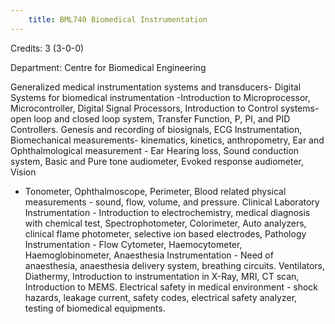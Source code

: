 ```yaml
---
    title: BML740 Biomedical Instrumentation
---
```

Credits: 3 (3-0-0)

Department: Centre for Biomedical Engineering

Generalized medical instrumentation systems and transducers- Digital Systems for biomedical instrumentation -Introduction to Microprocessor, Microcontroller, Digital Signal Processors, Introduction to Control systems- open loop and closed loop system, Transfer Function, P, PI, and PID Controllers. Genesis and recording of biosignals, ECG Instrumentation, Biomechanical measurements- kinematics, kinetics, anthropometry, Ear and Ophthalmological measurement - Ear Hearing loss, Sound conduction system, Basic and Pure tone audiometer, Evoked response audiometer, Vision
- Tonometer, Ophthalmoscope, Perimeter, Blood related physical measurements - sound, flow, volume, and pressure. Clinical Laboratory Instrumentation - Introduction to electrochemistry, medical diagnosis with chemical test, Spectrophotometer, Colorimeter, Auto analyzers, clinical flame photometer, selective ion based electrodes, Pathology Instrumentation - Flow Cytometer, Haemocytometer, Haemoglobinometer, Anaesthesia Instrumentation - Need of anaesthesia, anaesthesia delivery system, breathing circuits. Ventilators, Diathermy, Introduction to instrumentation in X-Ray, MRI, CT scan, Introduction to MEMS. Electrical safety in medical environment - shock hazards, leakage current, safety codes, electrical safety analyzer, testing of biomedical equipments.
